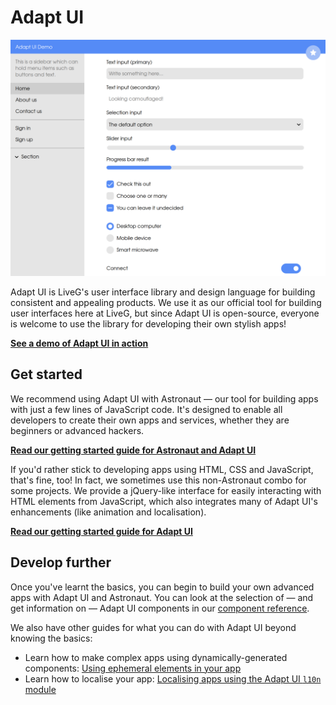 # Adapt UI
![A screenshot of Adapt's UI demo](media/demo.png)

Adapt UI is LiveG's user interface library and design language for building consistent and appealing products. We use it as our official tool for building user interfaces here at LiveG, but since Adapt UI is open-source, everyone is welcome to use the library for developing their own stylish apps!

**[See a demo of Adapt UI in action](https://opensource.liveg.tech/Adapt-UI/demos/all)**

## Get started
We recommend using Adapt UI with Astronaut — our tool for building apps with just a few lines of JavaScript code. It's designed to enable all developers to create their own apps and services, whether they are beginners or advanced hackers.

**[Read our getting started guide for Astronaut and Adapt UI](astronaut-getting-started.md)**

If you'd rather stick to developing apps using HTML, CSS and JavaScript, that's fine, too! In fact, we sometimes use this non-Astronaut combo for some projects. We provide a jQuery-like interface for easily interacting with HTML elements from JavaScript, which also integrates many of Adapt UI's enhancements (like animation and localisation).

**[Read our getting started guide for Adapt UI](getting-started.md)**

## Develop further
Once you've learnt the basics, you can begin to build your own advanced apps with Adapt UI and Astronaut. You can look at the selection of — and get information on — Adapt UI components in our [component reference](reference/components/index.md).

We also have other guides for what you can do with Adapt UI beyond knowing the basics:

* Learn how to make complex apps using dynamically-generated components: [Using ephemeral elements in your app](ephemeral-elements.md)
* Learn how to localise your app: [Localising apps using the Adapt UI `l10n` module](localising-apps.md)
